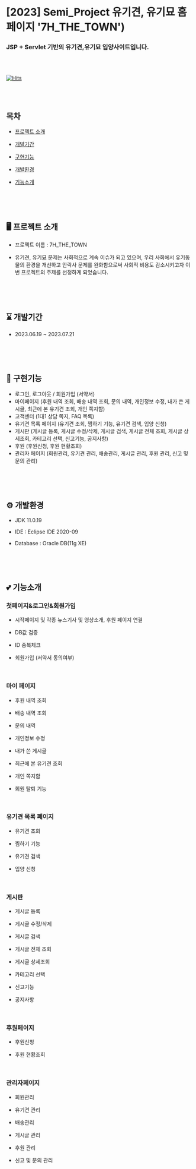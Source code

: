 # [2023] Semi_Project 유기견, 유기묘 홈페이지 '7H_THE_TOWN')
### JSP + Servlet 기반의 유기견,유기묘 입양사이트입니다.

<br><br>

[![Hits](https://hits.seeyoufarm.com/api/count/incr/badge.svg?url=https%3A%2F%2Fgithub.com%2Fyeoneeeeeee&count_bg=%23F0406A&title_bg=%23555555&icon=&icon_color=%23E7E7E7&title=hits&edge_flat=false)](https://hits.seeyoufarm.com)

<br><br>

## 목차
  - [프로젝트 소개](#-프로젝트-소개)
   
  - [개발기간](#-개발기간)
  
  - [구현기능](#-구현기능)
  
  - [개발환경](#-개발환경)
  
  - [기능소개](#-기능소개)

<br><br><br>

## 🖥️ 프로젝트 소개
- 프로젝트 이름 : 7H_THE_TOWN

- 유기견, 유기묘 문제는 사회적으로 계속 이슈가 되고 있으며, 우리 사회에서 유기동물의 환경을 개선하고 안락사 문제를 완화함으로써 사회적 비용도 감소시키고자 이번 프로젝트의 주제를 선정하게 되었습니다.

<br><br><br>

## ⌛ 개발기간
- 2023.06.19 ~ 2023.07.21

<br><br><br>

## 🌟 구현기능
- 로그인, 로그아웃 / 회원가입 (서약서)
- 마이페이지 (후원 내역 조회, 배송 내역 조회, 문의 내역, 개인정보 수정, 내가 쓴 게시글, 
최근에 본 유기견 조회, 개인 쪽지함)
- 고객센터 (1대1 상담 쪽지, FAQ 목록)
- 유기견 목록 페이지 (유기견 조회, 찜하기 기능, 유기견 검색, 입양 신청)
- 게시판 (게시글 등록, 게시글 수정/삭제, 게시글 검색, 게시글 전체 조회, 게시글 상세조회, 
카테고리 선택, 신고기능, 공지사항)
- 후원 (후원신청, 후원 현황조회)
- 관리자 페이지 (회원관리, 유기견 관리, 배송관리, 게시글 관리, 후원 관리, 신고 및 문의 관리)

<br><br><br>

## ⚙️ 개발환경

- JDK 11.0.19
  
- IDE : Eclipse IDE 2020-09
  
- Database : Oracle DB(11g XE)

<br><br><br>

## 💕 기능소개
### 첫페이지&로그인&회원가입
- 시작페이지 및 각종 뉴스기사 및 영상소개, 후원 페이지 연결

- DB값 검증

- ID 중복체크

- 회원가입 (서약서 동의여부)

<br>

### 마이 페이지
- 후원 내역 조회

- 배송 내역 조회

- 문의 내역

- 개인정보 수정

- 내가 쓴 게시글

- 최근에 본 유기견 조회

- 개인 쪽지함

- 회원 탈퇴 기능

<br>

### 유기견 목록 페이지
- 유기견 조회

- 찜하기 기능

- 유기견 검색

- 입양 신청

<br>

### 게시판
- 게시글 등록

- 게시글 수정/삭제

- 게시글 검색

- 게시글 전체 조회

- 게시글 상세조회

- 카테고리 선택

- 신고기능

- 공지사항

<br>

### 후원페이지
- 후원신청

- 후원 현황조회
  
<br>

### 관리자페이지
- 회원관리

- 유기견 관리

- 배송관리

- 게시글 관리

- 후원 관리

- 신고 및 문의 관리
<br>
